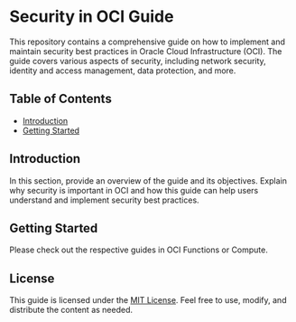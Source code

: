 # Security in OCI Guide

This repository contains a comprehensive guide on how to implement and maintain security best practices in Oracle Cloud Infrastructure (OCI). The guide covers various aspects of security, including network security, identity and access management, data protection, and more.

## Table of Contents

- [Introduction](#introduction)
- [Getting Started](#getting-started)

## Introduction

In this section, provide an overview of the guide and its objectives. Explain why security is important in OCI and how this guide can help users understand and implement security best practices.

## Getting Started

Please check out the respective guides in OCI Functions or Compute.

## License

This guide is licensed under the [MIT License](LICENSE). Feel free to use, modify, and distribute the content as needed.

